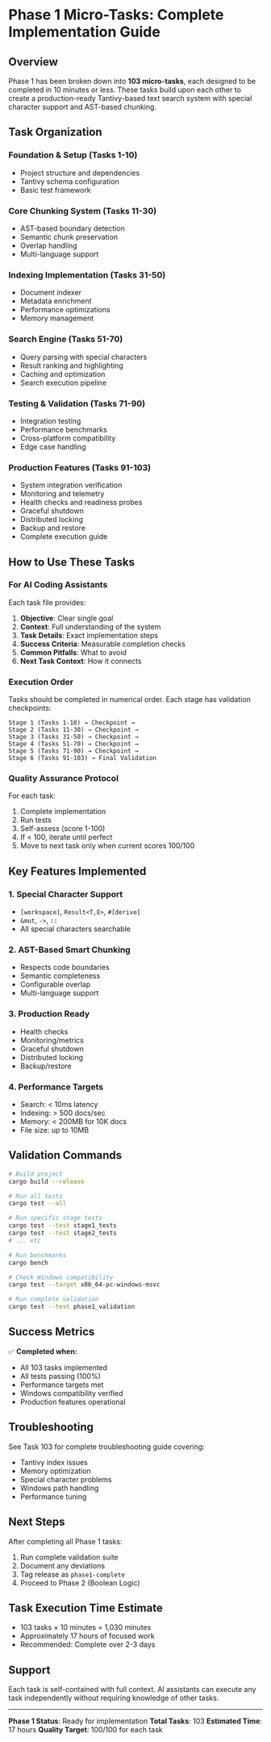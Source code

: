 # Phase 1 Micro-Tasks: Complete Implementation Guide

## Overview
Phase 1 has been broken down into **103 micro-tasks**, each designed to be completed in 10 minutes or less. These tasks build upon each other to create a production-ready Tantivy-based text search system with special character support and AST-based chunking.

## Task Organization

### Foundation & Setup (Tasks 1-10)
- Project structure and dependencies
- Tantivy schema configuration
- Basic test framework

### Core Chunking System (Tasks 11-30)
- AST-based boundary detection
- Semantic chunk preservation
- Overlap handling
- Multi-language support

### Indexing Implementation (Tasks 31-50)
- Document indexer
- Metadata enrichment
- Performance optimizations
- Memory management

### Search Engine (Tasks 51-70)
- Query parsing with special characters
- Result ranking and highlighting
- Caching and optimization
- Search execution pipeline

### Testing & Validation (Tasks 71-90)
- Integration testing
- Performance benchmarks
- Cross-platform compatibility
- Edge case handling

### Production Features (Tasks 91-103)
- System integration verification
- Monitoring and telemetry
- Health checks and readiness probes
- Graceful shutdown
- Distributed locking
- Backup and restore
- Complete execution guide

## How to Use These Tasks

### For AI Coding Assistants

Each task file provides:
1. **Objective**: Clear single goal
2. **Context**: Full understanding of the system
3. **Task Details**: Exact implementation steps
4. **Success Criteria**: Measurable completion checks
5. **Common Pitfalls**: What to avoid
6. **Next Task Context**: How it connects

### Execution Order

Tasks should be completed in numerical order. Each stage has validation checkpoints:

```
Stage 1 (Tasks 1-10) → Checkpoint → 
Stage 2 (Tasks 11-30) → Checkpoint →
Stage 3 (Tasks 31-50) → Checkpoint →
Stage 4 (Tasks 51-70) → Checkpoint →
Stage 5 (Tasks 71-90) → Checkpoint →
Stage 6 (Tasks 91-103) → Final Validation
```

### Quality Assurance Protocol

For each task:
1. Complete implementation
2. Run tests
3. Self-assess (score 1-100)
4. If < 100, iterate until perfect
5. Move to next task only when current scores 100/100

## Key Features Implemented

### 1. Special Character Support
- `[workspace]`, `Result<T,E>`, `#[derive]`
- `&mut`, `->`, `::`
- All special characters searchable

### 2. AST-Based Smart Chunking
- Respects code boundaries
- Semantic completeness
- Configurable overlap
- Multi-language support

### 3. Production Ready
- Health checks
- Monitoring/metrics
- Graceful shutdown
- Distributed locking
- Backup/restore

### 4. Performance Targets
- Search: < 10ms latency
- Indexing: > 500 docs/sec
- Memory: < 200MB for 10K docs
- File size: up to 10MB

## Validation Commands

```bash
# Build project
cargo build --release

# Run all tests
cargo test --all

# Run specific stage tests
cargo test --test stage1_tests
cargo test --test stage2_tests
# ... etc

# Run benchmarks
cargo bench

# Check Windows compatibility
cargo test --target x86_64-pc-windows-msvc

# Run complete validation
cargo test --test phase1_validation
```

## Success Metrics

✅ **Completed when:**
- All 103 tasks implemented
- All tests passing (100%)
- Performance targets met
- Windows compatibility verified
- Production features operational

## Troubleshooting

See Task 103 for complete troubleshooting guide covering:
- Tantivy index issues
- Memory optimization
- Special character problems
- Windows path handling
- Performance tuning

## Next Steps

After completing all Phase 1 tasks:
1. Run complete validation suite
2. Document any deviations
3. Tag release as `phase1-complete`
4. Proceed to Phase 2 (Boolean Logic)

## Task Execution Time Estimate

- 103 tasks × 10 minutes = 1,030 minutes
- Approximately 17 hours of focused work
- Recommended: Complete over 2-3 days

## Support

Each task is self-contained with full context. AI assistants can execute any task independently without requiring knowledge of other tasks.

---

**Phase 1 Status**: Ready for implementation
**Total Tasks**: 103
**Estimated Time**: 17 hours
**Quality Target**: 100/100 for each task
